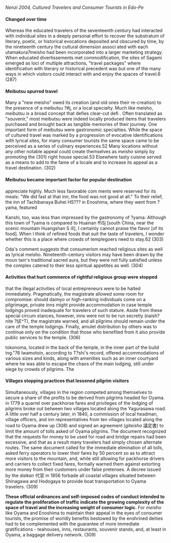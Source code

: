 *Nenzi 2004, Cultured Travelers and Consumer Tourists in Edo-Pe*

#### Changed over time
Whereas the educated travelers of the seventeenth century had interacted with individual sites in a deeply personal effort to recover the substratum of literary, poetic, or historical evocations deposited and obscured by time, by the nineteenth century the cultural dimension associ ated with each utamakura7meisho had been incorporated into a larger marketing strategy. When educated divertissements met commodification, the sites of Sagami emerged as loci of multiple attractions, "travel packages" where identification with literary or historical precedent was but one of the many ways in which visitors could interact with and enjoy the spaces of travel.6 (287)

#### Meibutsu spurred travel
Many a "new meisho" owed its creation (and old ones their re-creation) to the presence of a meibutsu ?#j, or a local specialty. Much like meisho, meibutsu is a broad concept that defies clear-cut defi . Often translated as "souvenir," most meibutsu were indeed locally produced items that travelers purchased and brought back as tangible memories of their journey. 
One important form of meibutsu were gastronomic specialties. While the space of cultured travel was marked by a progression of evocative identifications with lyrical sites, for many consumer tourists the same space came to be perceived as a series of culinary experiences.52 Many locations without any other notable appeal could create themselves as *meisho* simply by promoting the (301)
right house special.53 Elsewhere tasty cuisine served as a means to add to the fame of a locale and to increase its appeal as a travel destination. (302)

#### Meibutsu became important factor for popular destination
appreciate highly. Much less favorable com ments were reserved for its meals: "We did fast at that inn; the food was not good at all." To their relief, the inn of Tachibanaya Buhei HS??? in Enoshima, where they went from ?yama, featured

Kanshi, too, was less than impressed by the gastronomy of ?yama: Although this town of ?yama is compared to Huainan ffiSj [south China, near the scenic mountain Huangshan S ill], I certainly cannot praise the flavor [of its food]. When I think of refined foods that suit the taste of travelers, I wonder whether this is a place where crowds of templegoers need to stay.62 (303)

Oda's comment suggests that consumerism reached religious sites as well as lyrical meisho. Nineteenth-century visitors may have been drawn by the moun tain's traditional sacred aura, but they were not fully satisfied unless the complex catered to their less spiritual appetites as well. (304)

#### Activities that hurt commerce of rightful religious group were stopped
that the illegal activities of local entrepreneurs were to be halted immediately. Pragmatically, the magistrate allowed some room for compromise: should daimyo or high-ranking individuals come on a pilgrimage, private inns might provide accommodation in case temple lodgings proved inadequate for travelers of such stature. Aside from these special circum stances, however, inns were not to be run secretly (naish? nite ?IjE^T), the magistrate warned, and all pilgrims should remain under the care of the temple lodgings. Finally, amulet distribution by others was to continue only on the condition that those who benefited from it also provide public services to the temple. (306)


tokonoma, located in the back of the temple, in the inner part of the build ing."76 Iwamotoin, according to T?shi's record, offered accommodations of various sizes and kinds, along with amenities such as an inner courtyard where he was able to escape the chaos of the main lodging, still under siege by crowds of pilgrims. The

#### Villages stopping practices that lessened pilgrim visitors
Simultaneously, villages in the region competed among themselves to secure a share of the profits to be derived from pilgrims headed for Oyama. in 1779 a quarrel over packhorse fares and privileges of the lodging of pilgrims broke out between two villages located along the Yagurasawa road. A little over half a century later, in 1840, a commission of local headman, village officers, and inn representatives from ten villages located along the road to Oyama drew up (308)
and signed an agreement (*giteisho* 議定書) to limit the amount of tolls asked of Oyama pilgrims. The document recognized that the requests for money to be used for road and bridge repairs had been excessive, and that as a result many travelers had simply chosen alternate routes. The same document called for the immediate elimination of all tolls, asked ferry operators to lower their fares by 50 percent so as to attract more visitors to the mountain, and, while still allowing for packhorse drivers and carriers to collect fixed fares, formally warned them against extorting more money from their customers under false pretenses. A decree issued by the *daikan* 代官 in 1856 forbade all coastal villages situated between Shinagawa and Hodogaya to provide boat transportation to Oyama travelers. (309)

**These official ordinances and self-imposed codes of conduct intended to regulate the proliferation of traffic indicate the growing complexity of the space of travel and the increasing weight of consumer logic.** For *meisho* like Oyama and Enoshima to maintain their appeal in the eyes of consumer tourists, the promise of worldly benefits bestowed by the enshrined deities had to be complemented with the guarantee of more immediate gratifications - teahouses, inns, restaurants, souvenir stands, and, at least in Oyama, a baggage delivery network. (309)